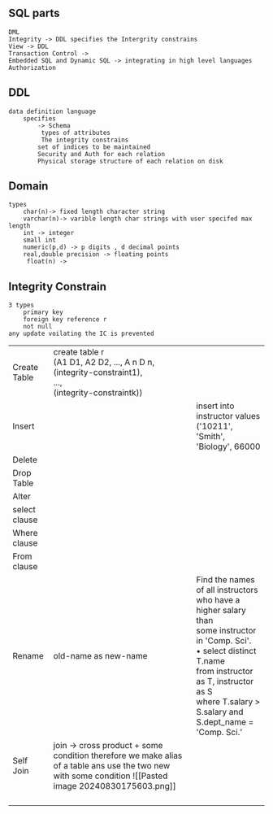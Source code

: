 ## SQL parts 
	DML 
	Integrity -> DDL specifies the Intergrity constrains 
	View -> DDL 
	Transaction Control -> 
	Embedded SQL and Dynamic SQL -> integrating in high level languages 
    Authorization 
## DDL 
	data definition language 
		specifies 
			-> Schema 
			 types of attributes 
			 The integrity constrains 
			set of indices to be maintained 
			Security and Auth for each relation 
			Physical storage structure of each relation on disk 
## Domain 
	types 
		char(n)-> fixed length character string 
		varchar(n)-> varible length char strings with user specifed max length 
		int -> integer 
		small int
		numeric(p,d) -> p digits , d decimal points 
		real,double precision -> floating points 
		 float(n) -> 

## Integrity Constrain
	3 types 
		primary key 
		foreign key reference r 
		not null 
	any update voilating the IC is prevented 

|               |                                                                                                                                                                     |                                                                                                                                                                                                                                     |
| ------------- | ------------------------------------------------------------------------------------------------------------------------------------------------------------------- | ----------------------------------------------------------------------------------------------------------------------------------------------------------------------------------------------------------------------------------- |
| Create Table  | create table r<br>(A1 D1, A2 D2, ..., A n D n,<br>(integrity-constraint1),<br>...,<br>(integrity-constraintk))                                                      |                                                                                                                                                                                                                                     |
| Insert        |                                                                                                                                                                     | insert into instructor values ('10211', 'Smith', 'Biology', 66000                                                                                                                                                                   |
| Delete        |                                                                                                                                                                     |                                                                                                                                                                                                                                     |
| Drop Table    |                                                                                                                                                                     |                                                                                                                                                                                                                                     |
| Alter         |                                                                                                                                                                     |                                                                                                                                                                                                                                     |
| select clause |                                                                                                                                                                     |                                                                                                                                                                                                                                     |
| Where clause  |                                                                                                                                                                     |                                                                                                                                                                                                                                     |
| From clause   |                                                                                                                                                                     |                                                                                                                                                                                                                                     |
| Rename        | old-name as new-name                                                                                                                                                | Find the names of all instructors who have a higher salary than<br>some instructor in 'Comp. Sci'.<br>• select distinct T.name<br>from instructor as T, instructor as S<br>where T.salary > S.salary and S.dept_name = 'Comp. Sci.’ |
| Self Join     | join -> cross product + some condition              therefore we make alias of a table ans use the two new with some condition ![[Pasted image 20240830175603.png]] |                                                                                                                                                                                                                                     |
|               |                                                                                                                                                                     |                                                                                                                                                                                                                                     |
|               |                                                                                                                                                                     |                                                                                                                                                                                                                                     |
|               |                                                                                                                                                                     |                                                                                                                                                                                                                                     |
|               |                                                                                                                                                                     |                                                                                                                                                                                                                                     |
